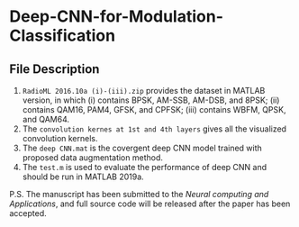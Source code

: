 # Deep-CNN-for-Modulation-Classification

## File Description

1. `RadioML 2016.10a (i)-(iii).zip` provides the dataset in MATLAB version, in which (i) contains BPSK, AM-SSB, AM-DSB, and 8PSK; (ii) contains QAM16, PAM4, GFSK, and CPFSK; (iii) contains WBFM, QPSK, and QAM64.
2. The `convolution kernes at 1st and 4th layers` gives all the visualized convolution kernels.
3. The `deep CNN.mat` is the covergent deep CNN model trained with proposed data augmentation method.
4. The `test.m` is used to evaluate the performance of deep CNN and should be run in MATLAB 2019a.

P.S. The manuscript has been submitted to the *Neural computing and Applications*, and full source code will be released after the paper has been accepted.
